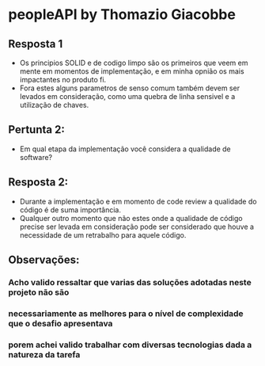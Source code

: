 # peopleAPI by Thomazio Giacobbe

## Resposta 1
- Os principios SOLID e de codigo limpo são os primeiros que veem em mente em momentos de implementação, e em minha opnião os mais impactantes no produto fi. 
- Fora estes alguns parametros de senso comum também devem ser levados em consideração, como uma quebra de linha sensivel e a utilização de chaves. 


## Pertunta 2: 
- Em qual etapa da implementação você considera a qualidade de software?

## Resposta 2:
- Durante a implementação e em momento de code review a qualidade do código é de suma importância.
- Qualquer outro momento que não estes onde a qualidade de código precise ser levada em consideração pode ser considerado que houve a necessidade de um retrabalho para aquele código.


## Observações:
### Acho valido ressaltar que varias das soluções adotadas neste projeto não são
### necessariamente as melhores para o nível de complexidade que o desafio apresentava
### porem achei valido trabalhar com diversas tecnologias dada a natureza da tarefa 

